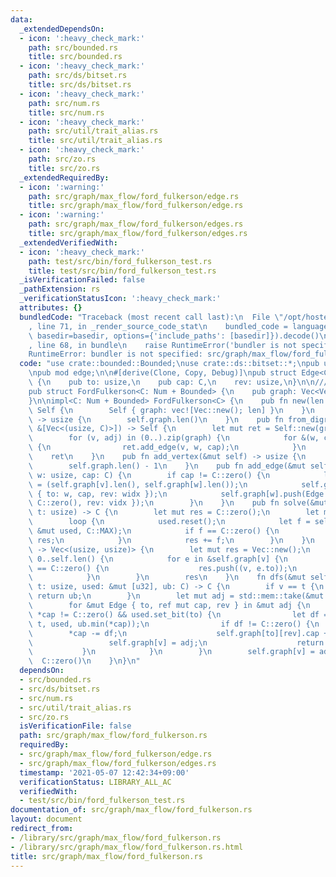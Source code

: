 ```yaml
---
data:
  _extendedDependsOn:
  - icon: ':heavy_check_mark:'
    path: src/bounded.rs
    title: src/bounded.rs
  - icon: ':heavy_check_mark:'
    path: src/ds/bitset.rs
    title: src/ds/bitset.rs
  - icon: ':heavy_check_mark:'
    path: src/num.rs
    title: src/num.rs
  - icon: ':heavy_check_mark:'
    path: src/util/trait_alias.rs
    title: src/util/trait_alias.rs
  - icon: ':heavy_check_mark:'
    path: src/zo.rs
    title: src/zo.rs
  _extendedRequiredBy:
  - icon: ':warning:'
    path: src/graph/max_flow/ford_fulkerson/edge.rs
    title: src/graph/max_flow/ford_fulkerson/edge.rs
  - icon: ':warning:'
    path: src/graph/max_flow/ford_fulkerson/edges.rs
    title: src/graph/max_flow/ford_fulkerson/edges.rs
  _extendedVerifiedWith:
  - icon: ':heavy_check_mark:'
    path: test/src/bin/ford_fulkerson_test.rs
    title: test/src/bin/ford_fulkerson_test.rs
  _isVerificationFailed: false
  _pathExtension: rs
  _verificationStatusIcon: ':heavy_check_mark:'
  attributes: {}
  bundledCode: "Traceback (most recent call last):\n  File \"/opt/hostedtoolcache/Python/3.9.5/x64/lib/python3.9/site-packages/onlinejudge_verify/documentation/build.py\"\
    , line 71, in _render_source_code_stat\n    bundled_code = language.bundle(stat.path,\
    \ basedir=basedir, options={'include_paths': [basedir]}).decode()\n  File \"/opt/hostedtoolcache/Python/3.9.5/x64/lib/python3.9/site-packages/onlinejudge_verify/languages/user_defined.py\"\
    , line 68, in bundle\n    raise RuntimeError('bundler is not specified: {}'.format(path.as_posix()))\n\
    RuntimeError: bundler is not specified: src/graph/max_flow/ford_fulkerson.rs\n"
  code: "use crate::bounded::Bounded;\nuse crate::ds::bitset::*;\npub use crate::num::*;\n\
    \npub mod edge;\n\n#[derive(Clone, Copy, Debug)]\npub struct Edge<C: Num + Bounded>\
    \ {\n    pub to: usize,\n    pub cap: C,\n    rev: usize,\n}\n\n/// O(FE)\n#[derive(Clone)]\n\
    pub struct FordFulkerson<C: Num + Bounded> {\n    pub graph: Vec<Vec<Edge<C>>>,\n\
    }\n\nimpl<C: Num + Bounded> FordFulkerson<C> {\n    pub fn new(len: usize) ->\
    \ Self {\n        Self { graph: vec![Vec::new(); len] }\n    }\n    pub fn len(&self)\
    \ -> usize {\n        self.graph.len()\n    }\n    pub fn from_digraph(graph:\
    \ &[Vec<(usize, C)>]) -> Self {\n        let mut ret = Self::new(graph.len());\n\
    \        for (v, adj) in (0..).zip(graph) {\n            for &(w, cap) in adj\
    \ {\n                ret.add_edge(v, w, cap);\n            }\n        }\n    \
    \    ret\n    }\n    pub fn add_vertex(&mut self) -> usize {\n        self.graph.push(Vec::new());\n\
    \        self.graph.len() - 1\n    }\n    pub fn add_edge(&mut self, v: usize,\
    \ w: usize, cap: C) {\n        if cap != C::zero() {\n            let (vidx, widx)\
    \ = (self.graph[v].len(), self.graph[w].len());\n            self.graph[v].push(Edge\
    \ { to: w, cap, rev: widx });\n            self.graph[w].push(Edge { to: v, cap:\
    \ C::zero(), rev: vidx });\n        }\n    }\n    pub fn solve(&mut self, s: usize,\
    \ t: usize) -> C {\n        let mut res = C::zero();\n        let mut used = new_bitset(self.graph.len());\n\
    \        loop {\n            used.reset();\n            let f = self.dfs(s, t,\
    \ &mut used, C::MAX);\n            if f == C::zero() {\n                return\
    \ res;\n            }\n            res += f;\n        }\n    }\n    pub fn min_cut(&self)\
    \ -> Vec<(usize, usize)> {\n        let mut res = Vec::new();\n        for v in\
    \ 0..self.len() {\n            for e in &self.graph[v] {\n                if e.cap\
    \ == C::zero() {\n                    res.push((v, e.to));\n                }\n\
    \            }\n        }\n        res\n    }\n    fn dfs(&mut self, v: usize,\
    \ t: usize, used: &mut [u32], ub: C) -> C {\n        if v == t {\n           \
    \ return ub;\n        }\n        let mut adj = std::mem::take(&mut self.graph[v]);\n\
    \        for &mut Edge { to, ref mut cap, rev } in &mut adj {\n            if\
    \ *cap != C::zero() && used.set_bit(to) {\n                let df = self.dfs(to,\
    \ t, used, ub.min(*cap));\n                if df != C::zero() {\n            \
    \        *cap -= df;\n                    self.graph[to][rev].cap += df;\n   \
    \                 self.graph[v] = adj;\n                    return df;\n     \
    \           }\n            }\n        }\n        self.graph[v] = adj;\n      \
    \  C::zero()\n    }\n}\n"
  dependsOn:
  - src/bounded.rs
  - src/ds/bitset.rs
  - src/num.rs
  - src/util/trait_alias.rs
  - src/zo.rs
  isVerificationFile: false
  path: src/graph/max_flow/ford_fulkerson.rs
  requiredBy:
  - src/graph/max_flow/ford_fulkerson/edge.rs
  - src/graph/max_flow/ford_fulkerson/edges.rs
  timestamp: '2021-05-07 12:42:34+09:00'
  verificationStatus: LIBRARY_ALL_AC
  verifiedWith:
  - test/src/bin/ford_fulkerson_test.rs
documentation_of: src/graph/max_flow/ford_fulkerson.rs
layout: document
redirect_from:
- /library/src/graph/max_flow/ford_fulkerson.rs
- /library/src/graph/max_flow/ford_fulkerson.rs.html
title: src/graph/max_flow/ford_fulkerson.rs
---
```

